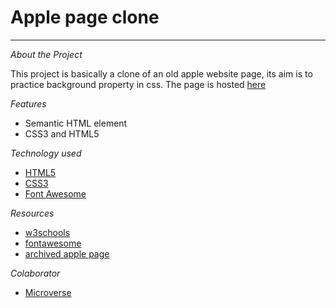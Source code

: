 # Apple page clone

---

_About the Project_

This project is basically a clone of an old apple website page, its aim is to practice background property in css. The page is hosted [here](https://tunedev.github.io/apple-page-clone/.)

_Features_

- Semantic HTML element
- CSS3 and HTML5

_Technology used_

- [HTML5](https://www.w3schools.com/html/html5_intro.asp)
- [CSS3](https://www.w3schools.com/css/)
- [Font Awesome](https://fontawesome.com/v4.7.0/icons/)

_Resources_

- [w3schools](https://www.w3schools.com/html/html5_intro.asp)
- [fontawesome](https://fontawesome.com/v4.7.0/icons/)
- [archived apple page](http://archive.md/UW4oR)

_Colaborator_

- [Microverse](https://microverse.org)

